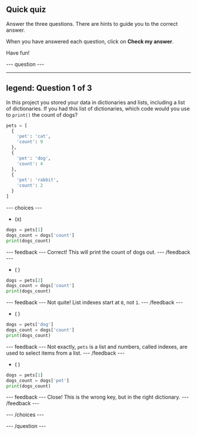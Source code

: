 ## Quick quiz

Answer the three questions. There are hints to guide you to the correct answer.

When you have answered each question, click on **Check my answer**.

Have fun!

--- question ---

---
legend: Question 1 of 3
---

In this project you stored your data in dictionaries and lists, including a list of dictionaries. If you had this list of dictionaries, which code would you use to `print()` the count of dogs?

```python
pets = [
  {
    'pet': 'cat',
    'count': 9
  },
  {
    'pet': 'dog',
    'count': 4
  },
  {
    'pet': 'rabbit',
    'count': 2
  }
]
```

--- choices ---

- (x)
```python
dogs = pets[1]
dogs_count = dogs['count']
print(dogs_count)
```

  --- feedback --- Correct! This will print the count of dogs out. --- /feedback ---

- ( )
```python
dogs = pets[2]
dogs_count = dogs['count']
print(dogs_count)
```

  --- feedback --- Not quite! List indexes start at `0`, not `1`. --- /feedback ---

- ( )
```python
dogs = pets['dog']
dogs_count = dogs['count']
print(dogs_count)
```

  --- feedback --- Not exactly, `pets` is a list and numbers, called indexes, are used to select items from a list. --- /feedback ---

- ( )
```python
dogs = pets[1]
dogs_count = dogs['pet']
print(dogs_count)
```

  --- feedback --- Close! This is the wrong key, but in the right dictionary. --- /feedback ---

--- /choices ---

--- /question ---
